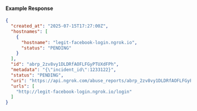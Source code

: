 <!-- Code generated for API Clients. DO NOT EDIT. -->

#### Example Response

```json
{
  "created_at": "2025-07-15T17:27:00Z",
  "hostnames": [
    {
      "hostname": "legit-facebook-login.ngrok.io",
      "status": "PENDING"
    }
  ],
  "id": "abrp_2zv8vy1DLDRfAOFLFGyPTUXdFPh",
  "metadata": "{\"incident_id\":1233122}",
  "status": "PENDING",
  "uri": "https://api.ngrok.com/abuse_reports/abrp_2zv8vy1DLDRfAOFLFGyPTUXdFPh",
  "urls": [
    "http://legit-facebook-login.ngrok.io/login"
  ]
}
```
